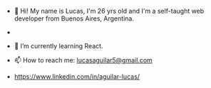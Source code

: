 - 👋 Hi! My name is Lucas, I'm 26 yrs old and I'm a self-taught web developer from Buenos Aires, Argentina.
- 
- 🌱 I’m currently learning React.


- 📫 How to reach me: lucasaguilar5@gmail.com
- https://www.linkedin.com/in/aguilar-lucas/

<!---
lucase-aguilar/lucase-aguilar is a ✨ special ✨ repository because its `README.md` (this file) appears on your GitHub profile.
You can click the Preview link to take a look at your changes.
--->

